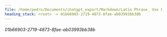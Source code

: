 ```yaml
---
file: /home/pedro/Documents/chatgpt_export/Markdown/Latin Phrase_ Vox Populi.md
heading_stack: <root> -> 01b66903-2719-4873-8fae-ab03993bb38b
---
```

###### 01b66903-2719-4873-8fae-ab03993bb38b
